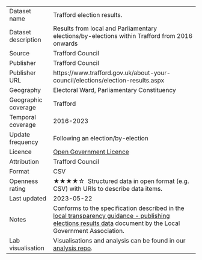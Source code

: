 <table>
<tr>
	<td>Dataset name</td>
	<td>Trafford election results.</td>
</tr>
<tr>
	<td>Dataset description</td>
	<td>Results from local and Parliamentary elections/by-elections within Trafford from 2016 onwards</td>
</tr>
<tr>
	<td>Source</td>
	<td>Trafford Council</td>
</tr>
<tr>
	<td>Publisher</td>
	<td>Trafford Council</td>
</tr>
<tr>
	<td>Publisher URL</td>
	<td>https://www.trafford.gov.uk/about-your-council/elections/election-results.aspx</td>
</tr>
<tr>
	<td>Geography</td>
	<td>Electoral Ward, Parliamentary Constituency</td>
</tr>
<tr>
	<td>Geographic coverage</td>
	<td>Trafford</td>
</tr>
<tr>
	<td>Temporal coverage</td>
	<td>2016-2023</td>
</tr>
<tr>
	<td>Update frequency</td>
	<td>Following an election/by-election</td>
</tr>
<tr>
	<td>Licence</td>
	<td><a href="http://www.nationalarchives.gov.uk/doc/open-government-licence/version/3/">Open Government Licence</a></td>
</tr>
<tr>
	<td>Attribution</td>
	<td>Trafford Council</td>
</tr>
<tr>
	<td>Format</td>
	<td>CSV</td>
</tr>
<tr>
	<td>Openness rating</td>
	<td>&#9733&#9733&#9733&#9733&#9734&nbsp; Structured data in open format (e.g. CSV) with URIs to describe data items.</td>
</tr>
<tr>
	<td>Last updated</td>
	<td>2023-05-22</td>
</tr>
<tr>
	<td>Notes</td>
	<td>Conforms to the specification described in the <a href="http://e-sd.org/vgTJ3">local transparency guidance - publishing elections results data</a> document by the Local Government Association.</td>
</tr>
<tr>
	<td>Lab visualisation</td>
	<td>Visualisations and analysis can be found in our <a href="https://github.com/traffordDataLab/analysis/tree/master/local_election">analysis repo</a>.</td>
</tr>
</table>
